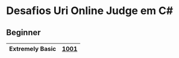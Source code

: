 # Desafios Uri Online Judge em C#
## Beginner

| Extremely Basic | [**1001**](https://github.com/KalebeSantana/URI-DESAFIOS/blob/main/Beginner/Uri1001/Uri1001/Program.cs) |
| --- | --- |
